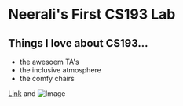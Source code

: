 

# Neerali's First CS193 Lab

 ## Things I love about CS193...
- the awesoem TA's
- the inclusive atmosphere
- the comfy chairs 


[Link](url) and ![Image](src)
```

